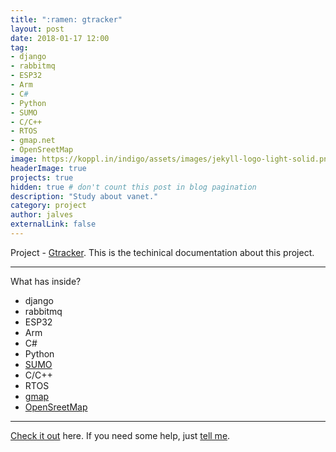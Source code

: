 ```yaml
---
title: ":ramen: gtracker"
layout: post
date: 2018-01-17 12:00
tag:    
- django
- rabbitmq
- ESP32
- Arm
- C#
- Python
- SUMO
- C/C++
- RTOS
- gmap.net
- OpenSreetMap
image: https://koppl.in/indigo/assets/images/jekyll-logo-light-solid.png
headerImage: true
projects: true
hidden: true # don't count this post in blog pagination
description: "Study about vanet."
category: project
author: jalves
externalLink: false
---
```



 Project - [Gtracker](https://jeffeapalves.github.io/gtracker/). This is the techinical documentation about this project.

---

What has inside?

- django
- rabbitmq
- ESP32
- Arm
- C#
- Python
- [SUMO](http://www.sumo.dlr.de/userdoc/Downloads.html)
- C/C++
- RTOS
- [gmap](https://greatmaps.codeplex.com/)
- [OpenSreetMap](https://www.openstreetmap.org/)

---

[Check it out](http://jeffeapalves.github.io/gtracker/) here.
If you need some help, just [tell me](http://github.com/jeffeapalves/gtracker/issues).
